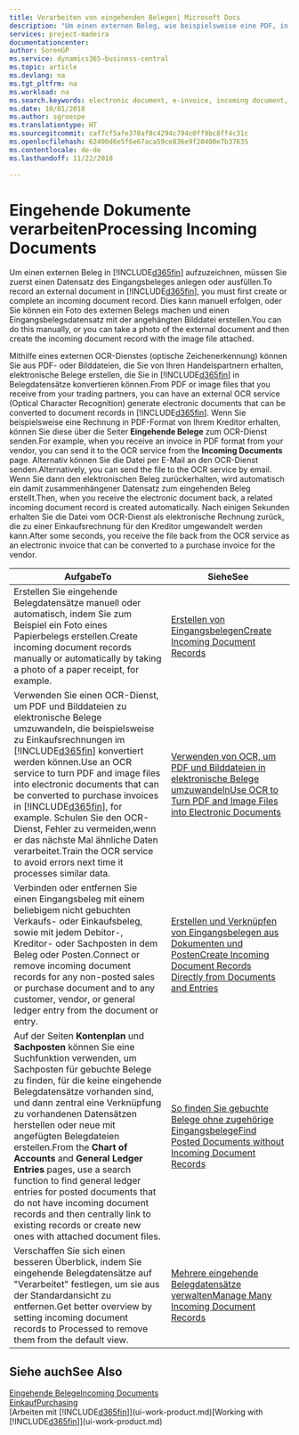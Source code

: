 ```yaml
---
title: Verarbeiten von eingehenden Belegen| Microsoft Docs
description: "Um einen externen Beleg, wie beispielsweise eine PDF, in Business Central aufzuzeichnen, müssen Sie zuerst einen eingehenden Belegdatensatz erstellen oder fertig stellen."
services: project-madeira
documentationcenter: 
author: SorenGP
ms.service: dynamics365-business-central
ms.topic: article
ms.devlang: na
ms.tgt_pltfrm: na
ms.workload: na
ms.search.keywords: electronic document, e-invoice, incoming document, OCR, ecommerce, document exchange, import invoice
ms.date: 10/01/2018
ms.author: sgroespe
ms.translationtype: HT
ms.sourcegitcommit: caf7cf5afe370af0c4294c794c0ff9bc8ff4c31c
ms.openlocfilehash: 62400d6e5f6e67aca59ce836e9f20400e7b37635
ms.contentlocale: de-de
ms.lasthandoff: 11/22/2018

---
```

# <a name="processing-incoming-documents"></a><span data-ttu-id="e2d75-103">Eingehende Dokumente verarbeiten</span><span class="sxs-lookup"><span data-stu-id="e2d75-103">Processing Incoming Documents</span></span>
<span data-ttu-id="e2d75-104">Um einen externen Beleg in [!INCLUDE[d365fin](includes/d365fin_md.md)] aufzuzeichnen, müssen Sie zuerst einen Datensatz des Eingangsbeleges anlegen oder ausfüllen.</span><span class="sxs-lookup"><span data-stu-id="e2d75-104">To record an external document in [!INCLUDE[d365fin](includes/d365fin_md.md)], you must first create or complete an incoming document record.</span></span> <span data-ttu-id="e2d75-105">Dies kann manuell erfolgen, oder Sie können ein Foto des externen Belegs machen und einen Eingangsbelegsdatensatz mit der angehängten Bilddatei erstellen.</span><span class="sxs-lookup"><span data-stu-id="e2d75-105">You can do this manually, or you can take a photo of the external document and then create the incoming document record with the image file attached.</span></span>

<span data-ttu-id="e2d75-106">Mithilfe eines externen OCR-Dienstes (optische Zeichenerkennung) können Sie aus PDF- oder Bilddateien, die Sie von Ihren Handelspartnern erhalten, elektronische Belege erstellen, die Sie in [!INCLUDE[d365fin](includes/d365fin_md.md)] in Belegdatensätze konvertieren können.</span><span class="sxs-lookup"><span data-stu-id="e2d75-106">From PDF or image files that you receive from your trading partners, you can have an external OCR service (Optical Character Recognition) generate electronic documents that can be converted to document records in [!INCLUDE[d365fin](includes/d365fin_md.md)].</span></span> <span data-ttu-id="e2d75-107">Wenn Sie beispielsweise eine Rechnung in PDF-Format von Ihrem Kreditor erhalten, können Sie diese über die Seiter **Eingehende Belege** zum OCR-Dienst senden.</span><span class="sxs-lookup"><span data-stu-id="e2d75-107">For example, when you receive an invoice in PDF format from your vendor, you can send it to the OCR service from the **Incoming Documents** page.</span></span> <span data-ttu-id="e2d75-108">Alternativ können Sie die Datei per E-Mail an den OCR-Dienst senden.</span><span class="sxs-lookup"><span data-stu-id="e2d75-108">Alternatively, you can send the file to the OCR service by email.</span></span> <span data-ttu-id="e2d75-109">Wenn Sie dann den elektronischen Beleg zurückerhalten, wird automatisch ein damit zusammenhängener Datensatz zum eingehenden Beleg erstellt.</span><span class="sxs-lookup"><span data-stu-id="e2d75-109">Then, when you receive the electronic document back, a related incoming document record is created automatically.</span></span> <span data-ttu-id="e2d75-110">Nach einigen Sekunden erhalten Sie die Datei vom OCR-Dienst als elektronische Rechnung zurück, die zu einer Einkaufsrechnung für den Kreditor umgewandelt werden kann.</span><span class="sxs-lookup"><span data-stu-id="e2d75-110">After some seconds, you receive the file back from the OCR service as an electronic invoice that can be converted to a purchase invoice for the vendor.</span></span>

| <span data-ttu-id="e2d75-111">Aufgabe</span><span class="sxs-lookup"><span data-stu-id="e2d75-111">To</span></span> | <span data-ttu-id="e2d75-112">Siehe</span><span class="sxs-lookup"><span data-stu-id="e2d75-112">See</span></span> |
| --- | --- |
| <span data-ttu-id="e2d75-113">Erstellen Sie eingehende Belegdatensätze manuell oder automatisch, indem Sie zum Beispiel ein Foto eines Papierbelegs erstellen.</span><span class="sxs-lookup"><span data-stu-id="e2d75-113">Create incoming document records manually or automatically by taking a photo of a paper receipt, for example.</span></span> |[<span data-ttu-id="e2d75-114">Erstellen von Eingangsbelegen</span><span class="sxs-lookup"><span data-stu-id="e2d75-114">Create Incoming Document Records</span></span>](across-how-create-income-document-records.md) |
| <span data-ttu-id="e2d75-115">Verwenden Sie einen OCR-Dienst, um PDF und Bilddateien zu elektronische Belege umzuwandeln, die beispielsweise zu Einkaufsrechnungen im [!INCLUDE[d365fin](includes/d365fin_md.md)] konvertiert werden können.</span><span class="sxs-lookup"><span data-stu-id="e2d75-115">Use an OCR service to turn PDF and image files into electronic documents that can be converted to purchase invoices in [!INCLUDE[d365fin](includes/d365fin_md.md)], for example.</span></span> <span data-ttu-id="e2d75-116">Schulen Sie den OCR-Dienst, Fehler zu vermeiden,wenn er das nächste Mal ähnliche Daten verarbeitet.</span><span class="sxs-lookup"><span data-stu-id="e2d75-116">Train the OCR service to avoid errors next time it processes similar data.</span></span> |[<span data-ttu-id="e2d75-117">Verwenden von OCR, um PDF und Bilddateien in elektronische Belege umzuwandeln</span><span class="sxs-lookup"><span data-stu-id="e2d75-117">Use OCR to Turn PDF and Image Files into Electronic Documents</span></span>](across-how-use-ocr-pdf-images-files.md) |
| <span data-ttu-id="e2d75-118">Verbinden oder entfernen Sie einen Eingangsbeleg mit einem beliebigem nicht gebuchten Verkaufs- oder Einkaufsbeleg, sowie mit jedem Debitor-, Kreditor- oder Sachposten in dem Beleg oder Posten.</span><span class="sxs-lookup"><span data-stu-id="e2d75-118">Connect or remove incoming document records for any non-posted sales or purchase document and to any customer, vendor, or general ledger entry from the document or entry.</span></span> |[<span data-ttu-id="e2d75-119">Erstellen und Verknüpfen von Eingangsbelegen aus Dokumenten und Posten</span><span class="sxs-lookup"><span data-stu-id="e2d75-119">Create Incoming Document Records Directly from Documents and Entries</span></span>](across-how-connect-disconnect-income-document-records.md) |
| <span data-ttu-id="e2d75-120">Auf der Seiten **Kontenplan** und **Sachposten** können Sie eine Suchfunktion verwenden, um Sachposten für gebuchte Belege zu finden, für die keine eingehende Belegdatensätze vorhanden sind, und dann zentral eine Verknüpfung zu vorhandenen Datensätzen herstellen oder neue mit angefügten Belegdateien erstellen.</span><span class="sxs-lookup"><span data-stu-id="e2d75-120">From the **Chart of Accounts** and **General Ledger Entries** pages, use a search function to find general ledger entries for posted documents that do not have incoming document records and then centrally link to existing records or create new ones with attached document files.</span></span> |[<span data-ttu-id="e2d75-121">So finden Sie gebuchte Belege ohne zugehörige Eingangsbelege</span><span class="sxs-lookup"><span data-stu-id="e2d75-121">Find Posted Documents without Incoming Document Records</span></span>](across-how-find-posted-documents-without-income-document-records.md) |
| <span data-ttu-id="e2d75-122">Verschaffen Sie sich einen besseren Überblick, indem Sie eingehende Belegdatensätze auf "Verarbeitet" festlegen, um sie aus der Standardansicht zu entfernen.</span><span class="sxs-lookup"><span data-stu-id="e2d75-122">Get better overview by setting incoming document records to Processed to remove them from the default view.</span></span> |[<span data-ttu-id="e2d75-123">Mehrere eingehende Belegdatensätze verwalten</span><span class="sxs-lookup"><span data-stu-id="e2d75-123">Manage Many Incoming Document Records</span></span>](across-how-manage-many-income-document-records.md) |

## <a name="see-also"></a><span data-ttu-id="e2d75-124">Siehe auch</span><span class="sxs-lookup"><span data-stu-id="e2d75-124">See Also</span></span>
[<span data-ttu-id="e2d75-125">Eingehende Belege</span><span class="sxs-lookup"><span data-stu-id="e2d75-125">Incoming Documents</span></span>](across-income-documents.md)  
[<span data-ttu-id="e2d75-126">Einkauf</span><span class="sxs-lookup"><span data-stu-id="e2d75-126">Purchasing</span></span>](purchasing-manage-purchasing.md)  
<span data-ttu-id="e2d75-127">[Arbeiten mit [!INCLUDE[d365fin](includes/d365fin_md.md)]](ui-work-product.md)</span><span class="sxs-lookup"><span data-stu-id="e2d75-127">[Working with [!INCLUDE[d365fin](includes/d365fin_md.md)]](ui-work-product.md)</span></span>

